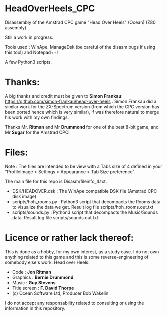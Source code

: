 # HeadOverHeels_CPC
Disassembly of the Amstrad CPC game "Head Over Heels" (Ocean)
(Z80 assembly)

Still a work in progress.

Tools used : WinApe. ManageDsk (be careful of the disasm bugs if using this tool) and Notepad++!

A few Python3 scripts.

Thanks:
=======

A big thanks and credit must be given to **Simon Frankau**:
    https://github.com/simon-frankau/head-over-heels .
Simon Frankau did a similar work for the ZX-Spectrum version (from which the CPC version has been ported hence which is very similar), if was therefore natural to merge his work with my own findings.

Thanks Mr. **Ritman** and Mr **Drummond** for one of the best 8-bit game, and Mr **Sugar** for the Amstrad CPC!

Files:
======

Note : The files are intended to be view with a Tabs size of 4 defined in your "ProfileImage > Settings > Appearance > Tab Size preference".

The main file for this repo is Disasm/fileinfo_II.txt.
* DSK/HEADOVER.dsk : The WinApe compatible DSK file (Amstrad CPC disk image)
* scripts/hoh_rooms.py : Python3 script that decompacts the Rooms data to visualize the data we get. Result log file scripts/hoh_rooms.out.txt
* scripts/sounds.py : Python3 script that decompacts the Music/Sounds data. Result log file scripts/sounds.out.txt

Licence or rather lack thereof:
===============================

This is done as a hobby, for my own interest, as a study case.
I do not own anything related to this game and this is some reverse-engineering of somebody else's work:
Head over Heels: 
* Code : **Jon Ritman**
* Graphics : **Bernie Drummond**
* Music : **Guy Stevens**
* Title screen : **F. David Thorpe**
* (c) Ocean Software Ltd, Producer Bob Wakelin

I do not accept any responsability related to consulting or using the information in this repository.
